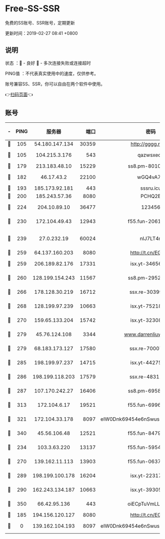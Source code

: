 # Free-SS-SSR

免费的SS账号、SSR账号，定期更新

更新时间：2019-02-27 08:41 +0800

## 说明

状态     ：🙂 - 良好 🙁 - 多次连接失败或连接超时

PING值   ：不代表真实使用中的速度，仅供参考。

账号兼容SS、SSR，你可以自由在两个软件中使用。

👉[扫码页面](https://liesauer.github.io/free-ss-ssr.github.io/)👈

## 账号

|-|PING|服务器|端口|密码|加密方式|区域|
|:----:|:----:|:-----:|-----:|:----:|:----:|:----:|
|🙂|105|54.180.147.134|30359|http://gggg.rocks|chacha20|KR|
|🙂|105|104.215.3.176|543|qazwsxedc|aes-256-gcm|JP|
|🙂|179|213.183.48.10|15229|ss8.pm-80109234|rc4-md5|RU|
|🙂|182|46.17.43.2|22100|wGQ4vA7D|aes-256-gcm|RU|
|🙂|193|185.173.92.181|443|sssru.icu|rc4-md5|RU|
|🙂|200|185.243.57.36|8080|PCHQ2E|rc4-md5|US|
|🙂|224|204.10.89.10|36477|123456|aes-256-cfb|US|
|🙂|230|172.104.49.43|12943|f55.fun-20618102|aes-256-cfb|SG|
|🙂|239|27.0.232.19|60024|nIJ7LT4n|xchacha20-ietf-poly1305|HK|
|🙂|259|64.137.160.203|8080|http://t.cn/EGJIyrl|rc4-md5|CA|
|🙂|259|206.189.82.176|17331|isx.yt-34656807|aes-256-cfb|SG|
|🙂|260|128.199.154.243|11567|ss8.pm-29529398|aes-256-cfb|SG|
|🙂|266|178.128.30.219|16712|ssx.re-30399462|aes-256-cfb|SG|
|🙂|268|128.199.97.239|10663|isx.yt-75218059|aes-256-cfb|SG|
|🙂|270|159.65.133.204|15742|isx.yt-32308322|aes-256-cfb|SG|
|🙂|279|45.76.124.108|3344|www.darrenliuwei.com|aes-256-cfb|AU|
|🙂|279|68.183.173.127|17580|ssx.re-70007414|aes-256-cfb|US|
|🙂|285|198.199.97.237|14715|isx.yt-44275898|aes-256-cfb|US|
|🙂|286|198.199.118.203|17579|ssx.re-48311289|aes-256-cfb|US|
|🙂|287|107.170.242.27|16406|ss8.pm-69587797|aes-256-cfb|US|
|🙂|313|172.104.6.17|19521|f55.fun-69966470|aes-256-cfb|US|
|🙂|321|172.104.33.178|8097|eIW0Dnk69454e6nSwuspv9DmS201tQ0D|aes-256-cfb|SG|
|🙂|340|45.56.106.48|12521|f55.fun-84790716|aes-256-cfb|US|
|🙂|234|103.3.63.220|13137|f55.fun-59543154|aes-256-cfb|SG|
|🙂|270|139.162.11.113|13903|f55.fun-06375860|aes-256-cfb|SG|
|🙂|289|198.199.100.178|16204|isx.yt-22317466|aes-256-cfb|US|
|🙂|290|162.243.134.187|10663|isx.yt-39305244|aes-256-cfb|US|
|🙂|350|66.42.95.136|443|oiECpTuVmLLxk4Ts|aes-256-cfb|US|
|🙁|185|194.156.120.127|8080|http://t.cn/EGJIyrl|rc4-md5|RU|
|🙁|0|139.162.104.193|8097|eIW0Dnk69454e6nSwuspv9DmS201tQ0D|aes-256-cfb|JP|
